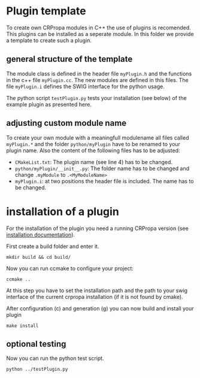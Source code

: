 # Plugin template

To create own CRPropa modules in C++ the use of plugins is recomended. This plugins can be installed as a seperate module. 
In this folder we provide a template to create such a plugin. 

## general structure of the template
The module class is defined in the header file `myPlugin.h` and the functions in the c++ file `myPlugin.cc`. The new modules are defined in this files. The file `myPlugin.i` defines the SWIG interface for the python usage. 

The python script `testPlugin.py` tests your installation (see below) of the example plugin as presented here.

## adjusting custom module name
To create your own module with a meaningfull modulename all files called `myPlugin.*` and the folder `python/myPlugin` have to be renamed to your plugin name. Also the content of the following files has to be adjusted: 
- `CMakeList.txt`:  The plugin name (see line 4) has to be changed.
- `python/myPlugin/__init__.py`: The folder name has to be changed and change `.myModule` to `.<MyModuleName>`
- `myPlugin.i`: at two positions the header file is included. The name has to be changed. 

# installation of a plugin
For the installation of the plugin you need a running CRPropa version (see [installation documentation](https://crpropa.github.io/CRPropa3/pages/Installation.html)).

First create a build folder and enter it.

    mkdir build && cd build/

Now you can run ccmake to configure your project:

    ccmake ..

At this step you have to set the installation path and the path to your swig interface of the current crpropa installation (if it is not found by cmake).

After configuration (c) and generation (g) you can now build and install your plugin

    make install


## optional testing
Now you can run the python test script. 

    python ../testPlugin.py

